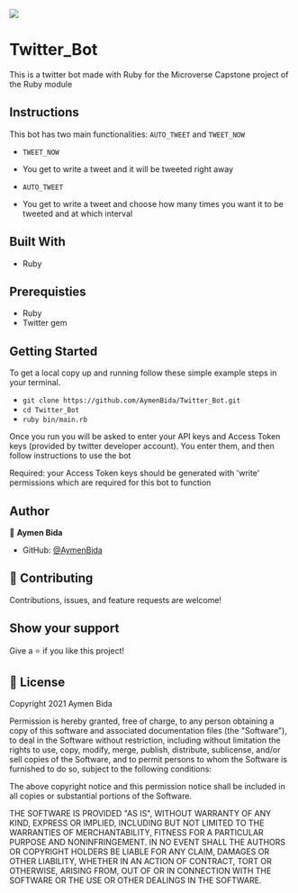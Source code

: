 ![](https://img.shields.io/badge/Microverse-blueviolet)

# Twitter_Bot

This is a twitter bot made with Ruby for the Microverse Capstone project of the Ruby module

## Instructions

This bot has two main functionalities: `AUTO_TWEET` and `TWEET_NOW`

* `TWEET_NOW`
- You get to write a tweet and it will be tweeted right away

* `AUTO_TWEET`
- You get to write a tweet and choose how many times you want it to be tweeted and at which interval

## Built With

- Ruby

## Prerequisties

- Ruby
- Twitter gem

## Getting Started

To get a local copy up and running follow these simple example steps in your terminal.

- `git clone https://github.com/AymenBida/Twitter_Bot.git`
- `cd Twitter_Bot`
- `ruby bin/main.rb`

Once you run you will be asked to enter your API keys and Access Token keys (provided by twitter developer account).
You enter them, and then follow instructions to use the bot

Required: your Access Token keys should be generated with 'write' permissions which are required for this bot to function

## Author

👤 **Aymen Bida**

- GitHub: [@AymenBida](https://github.com/AymenBida)

## 🤝 Contributing

Contributions, issues, and feature requests are welcome!

## Show your support

Give a ⭐️ if you like this project!

## 📝 License

Copyright 2021 Aymen Bida

Permission is hereby granted, free of charge, to any person obtaining a copy of this software and associated documentation files (the "Software"), to deal in the Software without restriction, including without limitation the rights to use, copy, modify, merge, publish, distribute, sublicense, and/or sell copies of the Software, and to permit persons to whom the Software is furnished to do so, subject to the following conditions:

The above copyright notice and this permission notice shall be included in all copies or substantial portions of the Software.

THE SOFTWARE IS PROVIDED "AS IS", WITHOUT WARRANTY OF ANY KIND, EXPRESS OR IMPLIED, INCLUDING BUT NOT LIMITED TO THE WARRANTIES OF MERCHANTABILITY, FITNESS FOR A PARTICULAR PURPOSE AND NONINFRINGEMENT. IN NO EVENT SHALL THE AUTHORS OR COPYRIGHT HOLDERS BE LIABLE FOR ANY CLAIM, DAMAGES OR OTHER LIABILITY, WHETHER IN AN ACTION OF CONTRACT, TORT OR OTHERWISE, ARISING FROM, OUT OF OR IN CONNECTION WITH THE SOFTWARE OR THE USE OR OTHER DEALINGS IN THE SOFTWARE.
